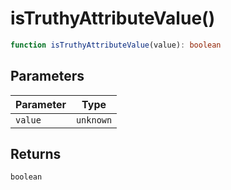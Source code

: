 # isTruthyAttributeValue()

```ts
function isTruthyAttributeValue(value): boolean
```

## Parameters

| Parameter | Type |
| ------ | ------ |
| `value` | `unknown` |

## Returns

`boolean`
